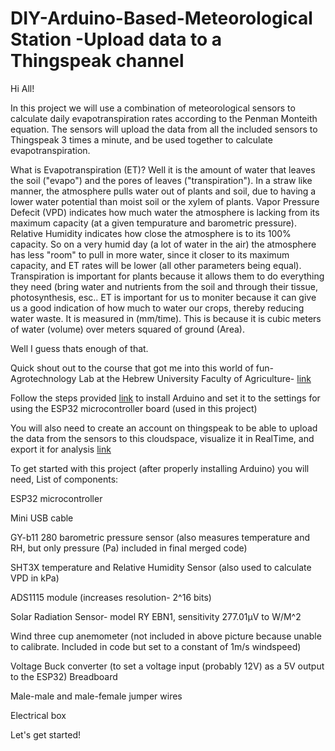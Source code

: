 # DIY-Arduino-Based-Meteorological Station -Upload data to a Thingspeak channel
Hi All!

In this project we will use a combination of meteorological sensors to calculate daily evapotranspiration rates according to the Penman Monteith equation. The sensors will upload the data from all the included sensors to Thingspeak 3 times a minute, and be used together to calculate evapotranspiration. 

What is Evapotranspiration (ET)? Well it is the amount of water that leaves the soil ("evapo") and the pores of leaves ("transpiration"). In a straw like manner, the atmosphere pulls water out of plants and soil, due to having a lower water potential than moist soil or the xylem of plants. Vapor Pressure Defecit (VPD) indicates how much water the atmosphere is lacking from its maximum capacity (at a given tempurature and barometric pressure). Relative Humidity indicates how close the atmosphere is to its 100% capacity. So on a very humid day (a lot of water in the air) the atmosphere has less "room" to pull in more water, since it closer to its maximum capacity, and ET rates will be lower (all other parameters being equal). Transpiration is important for plants because it allows them to do everything they need (bring water and nutrients from the soil and through their tissue, photosynthesis, esc..
ET is important for us to moniter because it can give us a good indication of how much to water our crops, thereby reducing water waste. It is measured in (mm/time). This is because it is cubic meters of water (volume) over meters squared of ground (Area). 

Well I guess thats enough of that. 

Quick shout out to the course that got me into this world of fun- Agrotechnology Lab at the Hebrew University Faculty of Agriculture- [link](https://agrotech-lab.github.io/)

Follow the steps provided [link](https://agrotech-lab.github.io/code/2022/03/07/intro) to install Arduino and set it to the settings for using the ESP32 microcontroller board (used in this project)

You will also need to create an account on thingspeak to be able to upload the data from the sensors to this cloudspace, visualize it in RealTime, and export it for analysis [link](https://thingspeak.com/)  

To get started with this project (after properly installing Arduino) you will need,
List of components:

ESP32 microcontroller

Mini USB cable 

GY-b11 280 barometric pressure sensor (also measures temperature and RH, but only pressure (Pa) included in final merged code)

SHT3X temperature and Relative Humidity Sensor (also used to calculate VPD in kPa)

ADS1115 module (increases resolution- 2^16 bits)

Solar Radiation Sensor- model RY EBN1, sensitivity 277.01µV to W/M^2

Wind three cup anemometer (not included in above picture because unable to calibrate. Included in code but set to a constant of 1m/s windspeed)

Voltage Buck converter (to set a voltage input (probably 12V) as a 5V output to the ESP32) 
Breadboard

Male-male and male-female jumper wires

Electrical box

Let's get started!
